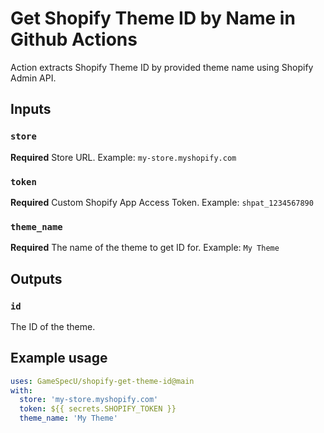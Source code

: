 # Get Shopify Theme ID by Name in Github Actions

Action extracts Shopify Theme ID by provided theme name using Shopify Admin API.

## Inputs

### `store`

**Required** Store URL. Example: `my-store.myshopify.com`

### `token`

**Required** Custom Shopify App Access Token. Example: `shpat_1234567890`

### `theme_name`

**Required** The name of the theme to get ID for. Example: `My Theme`

## Outputs

### `id`

The ID of the theme.

## Example usage

```yaml
uses: GameSpecU/shopify-get-theme-id@main
with:
  store: 'my-store.myshopify.com'
  token: ${{ secrets.SHOPIFY_TOKEN }}
  theme_name: 'My Theme'
```
